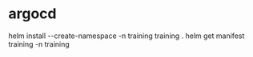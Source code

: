# argocd
helm install --create-namespace -n training training .
helm get manifest training -n training